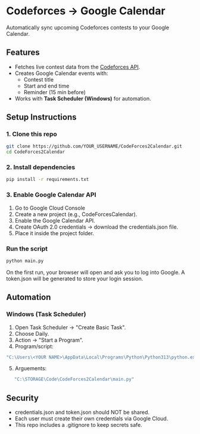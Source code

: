 # Codeforces → Google Calendar
Automatically sync upcoming Codeforces contests to your Google Calendar.

## Features
- Fetches live contest data from the [Codeforces API](https://codeforces.com/api).
- Creates Google Calendar events with:
  - Contest title
  - Start and end time
  - Reminder (15 min before)
- Works with **Task Scheduler (Windows)** for automation.
## Setup Instructions

### 1️. Clone this repo
```bash
git clone https://github.com/YOUR_USERNAME/CodeForces2Calendar.git
cd CodeForces2Calendar
```
### 2. Install dependencies
```bash
pip install -r requirements.txt
```
### 3. Enable Google Calendar API
1. Go to Google Cloud Console
2. Create a new project (e.g., CodeForcesCalendar).
3. Enable the Google Calendar API.
4. Create OAuth 2.0 credentials → download the credentials.json file.
5. Place it inside the project folder.

### Run the script
```bash
python main.py
```
On the first run, your browser will open and ask you to log into Google.
A token.json will be generated to store your login session.

## Automation
### Windows (Task Scheduler)
1. Open Task Scheduler → "Create Basic Task".
2. Choose Daily.
3. Action → "Start a Program".
4. Program/script:
```bash
"C:\Users\<YOUR NAME>\AppData\Local\Programs\Python\Python313\python.exe"
```
5. Arguements:
```bash
   "C:\STORAGE\Code\CodeForces2Calendar\main.py"
```

## Security
- credentials.json and token.json should NOT be shared.
- Each user must create their own credentials via Google Cloud.
- This repo includes a .gitignore to keep secrets safe.
